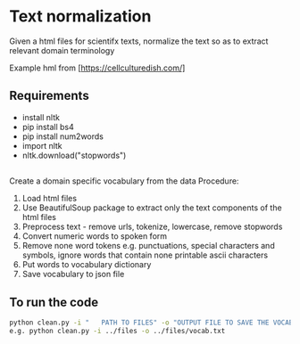 Text normalization
==================
Given a html files for scientifx texts, normalize the text so as to extract relevant domain terminology

Example hml from [https://cellculturedish.com/]

## Requirements
- install nltk
- pip install bs4
- pip install num2words
- import nltk 
- nltk.download("stopwords")


##
 Create a domain specific vocabulary from the data
Procedure:
1. Load html files
2. Use BeautifulSoup package to extract only the text components of the html files
3. Preprocess text - remove urls, tokenize, lowercase, remove stopwords
4. Convert numeric words to spoken form 
5. Remove none word tokens e.g. punctuations, special characters and symbols, ignore words that contain none printable ascii characters
6. Put words to vocabulary dictionary
7. Save vocabulary to json file

## To run the code
```bash
python clean.py -i "   PATH TO FILES" -o "OUTPUT FILE TO SAVE THE VOCABULARY"
e.g. python clean.py -i ../files -o ../files/vocab.txt
```
